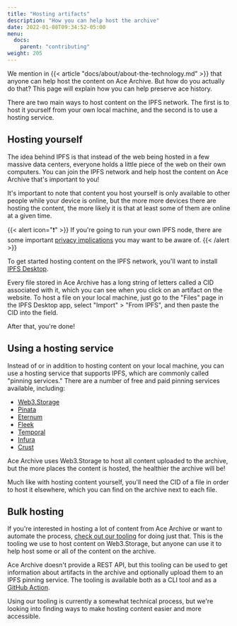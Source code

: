 ```yaml
---
title: "Hosting artifacts"
description: "How you can help host the archive"
date: 2022-01-08T09:34:52-05:00
menu:
  docs:
    parent: "contributing"
weight: 205
---
```


We mention in {{< article "docs/about/about-the-technology.md" >}} that anyone
can help host the content on Ace Archive. But how do you actually do that? This
page will explain how you can help preserve ace history.

There are two main ways to host content on the IPFS network. The first is to
host it yourself from your own local machine, and the second is to use a
hosting service.

## Hosting yourself

The idea behind IPFS is that instead of the web being hosted in a few massive
data centers, everyone holds a little piece of the web on their own computers.
You can join the IPFS network and help host the content on Ace Archive that's
important to you!

It's important to note that content you host yourself is only available to
other people while your device is online, but the more more devices there are
hosting the content, the more likely it is that at least some of them are
online at a given time.

{{< alert icon="❗" >}}
If you're going to run your own IPFS node, there are some important [privacy
implications](https://docs.ipfs.io/concepts/privacy-and-encryption/) you may
want to be aware of.
{{< /alert >}}

To get started hosting content on the IPFS network, you'll want to install
[IPFS Desktop](https://docs.ipfs.io/install/ipfs-desktop/).

Every file stored in Ace Archive has a long string of letters called a CID
associated with it, which you can see when you click on an artifact on the
website. To host a file on your local machine, just go to the "Files" page in
the IPFS Desktop app, select "Import" > "From IPFS", and then paste the CID
into the field.

After that, you're done!

## Using a hosting service

Instead of or in addition to hosting content on your local machine, you can use
a hosting service that supports IPFS, which are commonly called "pinning
services." There are a number of free and paid pinning services available,
including:

- [Web3.Storage](https://web3.storage)
- [Pinata](https://www.pinata.cloud/)
- [Eternum](https://www.eternum.io)
- [Fleek](https://fleek.co/storage/)
- [Temporal](https://temporal.cloud/)
- [Infura](https://infura.io/)
- [Crust](https://crust.network/)

Ace Archive uses Web3.Storage to host all content uploaded to the archive, but
the more places the content is hosted, the healthier the archive will be!

Much like with hosting content yourself, you'll need the CID of a file in order
to host it elsewhere, which you can find on the archive next to each file.

## Bulk hosting

If you're interested in hosting a lot of content from Ace Archive or want to
automate the process, [check out our
tooling](https://github.com/acearchive/artifact-action) for doing just that.
This is the tooling we use to host content on Web3.Storage, but anyone can use
it to help host some or all of the content on the archive.

Ace Archive doesn't provide a REST API, but this tooling can be used to get
information about artifacts in the archive and optionally upload them to an
IPFS pinning service. The tooling is available both as a CLI tool and as a
[GitHub Action](https://github.com/features/actions).

Using our tooling is currently a somewhat technical process, but we're looking
into finding ways to make hosting content easier and more accessible.
